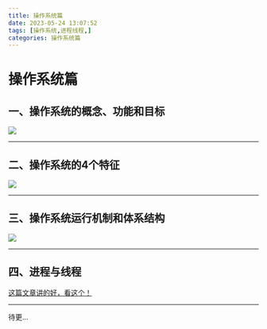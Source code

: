 ```yaml
---
title: 操作系统篇
date: 2023-05-24 13:07:52
tags: [操作系统,进程线程,]
categories: 操作系统篇
---
```


# 操作系统篇
##  一、操作系统的概念、功能和目标
![](https://p1-juejin.byteimg.com/tos-cn-i-k3u1fbpfcp/14a0b1654b994d8d8a48496b729e0b58~tplv-k3u1fbpfcp-zoom-in-crop-mark:4536:0:0:0.awebp?)

--- 
## 二、操作系统的4个特征
![](https://p9-juejin.byteimg.com/tos-cn-i-k3u1fbpfcp/a3d62f68bff8410e8ba4b316de842851~tplv-k3u1fbpfcp-zoom-in-crop-mark:4536:0:0:0.awebp?)

---
## 三、操作系统运行机制和体系结构
![](https://p1-juejin.byteimg.com/tos-cn-i-k3u1fbpfcp/1370116b9fe0477fac917c5a77b4f608~tplv-k3u1fbpfcp-zoom-in-crop-mark:4536:0:0:0.awebp?)

---
## 四、进程与线程
[这篇文章讲的好，看这个！](https://juejin.cn/post/6844903801321685000)

---
待更...